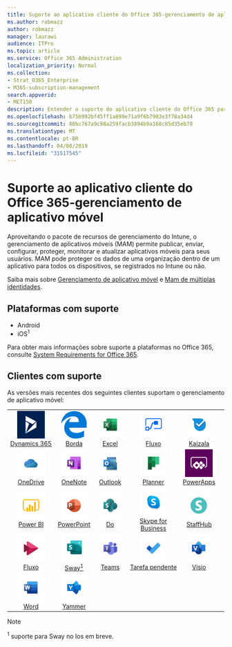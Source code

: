 ```yaml
---
title: Suporte ao aplicativo cliente do Office 365-gerenciamento de aplicativo móvel
ms.author: robmazz
author: robmazz
manager: laurawi
audience: ITPro
ms.topic: article
ms.service: Office 365 Administration
localization_priority: Normal
ms.collection:
- Strat_O365_Enterprise
- M365-subscription-management
search.appverid:
- MET150
description: Entender o suporte do aplicativo cliente do Office 365 para gerenciamento de aplicativos móveis
ms.openlocfilehash: b75b992bf45ff1a899e71a9f6b7903e3f78a34d4
ms.sourcegitcommit: 80bc767a9c88a259facb3894b9a168c85d35eb70
ms.translationtype: MT
ms.contentlocale: pt-BR
ms.lasthandoff: 04/08/2019
ms.locfileid: "31517545"
---
```

# <a name="office-365-client-app-support---mobile-application-management"></a>Suporte ao aplicativo cliente do Office 365-gerenciamento de aplicativo móvel

Aproveitando o pacote de recursos de gerenciamento do Intune, o gerenciamento de aplicativos móveis (MAM) permite publicar, enviar, configurar, proteger, monitorar e atualizar aplicativos móveis para seus usuários. MAM pode proteger os dados de uma organização dentro de um aplicativo para todos os dispositivos, se registrados no Intune ou não.

Saiba mais sobre [Gerenciamento de aplicativo móvel](https://docs.microsoft.com/intune/mam-faq) e [Mam de múltiplas identidades](https://docs.microsoft.com/intune/app-protection-policy).

## <a name="supported-platforms"></a>Plataformas com suporte

 - Android
 - iOS<sup>1</sup>

Para obter mais informações sobre suporte a plataformas no Office 365, consulte [System Requirements for Office 365](https://products.office.com/office-system-requirements).

## <a name="supported-clients"></a>Clientes com suporte

As versões mais recentes dos seguintes clientes suportam o gerenciamento de aplicativo móvel:

| | | | | | |
|:---:|:---:|:---:|:---:|:---:|:---:|
| ![Ícone do Dynamics 365](media/o365-dynamics365-64x64.png) <br> [Dynamics 365](https://dynamics.microsoft.com) | ![Ícone de borda](media/o365-edge-64x64.png) <br> [Borda](https://www.microsoft.com/windows/microsoft-edge) | ![Ícone do Excel](media/o365-excel-64x64.png) <br> [Excel](https://products.office.com/excel) | ![Ícone de fluxo](media/o365-flow-64x64.png) <br> [Fluxo](https://flow.microsoft.com) | ![Ícone de Kaizala](media/o365-kaizala-64x64.png) <br> [Kaizala](https://products.office.com/en/business/microsoft-kaizala) 
| ![Ícone do OneDrive for Business](media/o365-OneDrive-64x64.png) <br> [OneDrive](https://products.office.com/onedrive-for-business/online-cloud-storage) | ![Ícone do OneNote](media/o365-OneNote-64x64.png) <br> [OneNote](https://products.office.com/onenote) | ![Ícone do Outlook](media/o365-outlook-64x64.png) <br> [Outlook](https://products.office.com/outlook) | ![Ícone do Planner](media/o365-planner-64x64.png) <br> [Planner](https://products.office.com/business/task-management-software) | ![Ícone do PowerApps](media/o365-powerapps-64x64.png) <br> [PowerApps ](https://powerapps.microsoft.com) 
| ![Ícone do PowerBI](media/o365-powerbi-64x64.png) <br> [Power BI](https://powerbi.microsoft.com) | ![Ícone do PowerPoint](media/o365-powerpoint-64x64.png) <br> [PowerPoint](https://products.office.com/powerpoint) | ![Ícone do SharePoint](media/o365-sharepoint-64x64.png) <br> [Do](https://products.office.com/sharepoint) | ![Ícone do Skype for Business](media/o365-skypeforbusiness-64x64.png) <br> [Skype for <br> Business](https://www.skype.com/business/) | ![Ícone de StaffHub](media/o365-staffhub-64x64.png) <br> [StaffHub](https://products.office.com/microsoft-staffhub/staff-scheduling-software) 
| ![Ícone de fluxo](media/o365-stream-64x64.png) <br> [Fluxo](https://stream.microsoft.com) | ![Ícone de Sway](media/o365-sway-64x64.png) <br> [Sway<sup>1</sup>](https://sway.com) | ![Ícone do teams](media/o365-teams-64x64.png) <br> [Teams](https://products.office.com/microsoft-teams/group-chat-software) | ![Ícone de tarefas pendentes](media/o365-todo-64x64.png) <br> [Tarefa pendente](https://todo.microsoft.com) | ![Ícone do Visio](media/o365-visio-64x64.png) <br> [Visio](https://products.office.com/visio/flowchart-software) 
| ![Ícone do Word](media/o365-word-64x64.png) <br> [Word](https://products.office.com/word) | ![Ícone do Yammer](media/o365-yammer-64x64.png) <br> [Yammer](https://products.office.com/yammer/yammer-overview)

> [!NOTE]
> <sup>1</sup> suporte para Sway no Ios em breve.